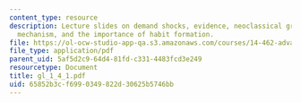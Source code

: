 ```yaml
---
content_type: resource
description: Lecture slides on demand shocks, evidence, neoclassical growth model,
  mechanism, and the importance of habit formation.
file: https://ol-ocw-studio-app-qa.s3.amazonaws.com/courses/14-462-advanced-macroeconomics-ii-spring-2007/65852b3cf6990349822d30625b5746bb_gl_1_4_1.pdf
file_type: application/pdf
parent_uid: 5af5d2c9-64d4-81fd-c331-4483fcd3e249
resourcetype: Document
title: gl_1_4_1.pdf
uid: 65852b3c-f699-0349-822d-30625b5746bb
---
```

